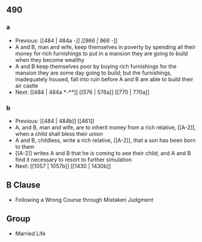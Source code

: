## 490
### a
- Previous: [[484 | 484a -*]] [[966 | 966 -*]] 
- A and B, man and wife, keep themselves in poverty by spending  all their money for rich furnishings to put in a mansion they are going to build when they become wealthy
- A and B keep themselves poor by buying rich furnishings for the mansion they are some day going to build; but the furnishings, inadequately housed, fall into ruin before A and B are able to build their air castle
- Next: [[484 | 484a *-**]] [[576 | 576a]] [[770 | 770a]] 

### b
- Previous: [[484 | 484b]] [[461]] 
- A, and B, man and wife, are to inherit money from a rich relative, [[A-2]], when a child shall bless their union
- A and B, childless, write a rich relative, [[A-2]], that a son has been born to them
- [[A-2]] writes A and B that he is coming to see their child; and A and B find it necessary to resort to further simulation
- Next: [[1057 | 1057b]] [[1430 | 1430b]] 

## B Clause
- Following a Wrong Course through Mistaken Judgment

## Group
- Married Life

